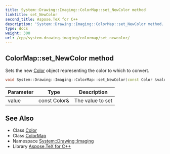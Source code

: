 ```yaml
---
title: System::Drawing::Imaging::ColorMap::set_NewColor method
linktitle: set_NewColor
second_title: Aspose.TeX for C++
description: 'System::Drawing::Imaging::ColorMap::set_NewColor method. Sets the new Color object representing the color to which to convert in C++.'
type: docs
weight: 300
url: /cpp/system.drawing.imaging/colormap/set_newcolor/
---
```

## ColorMap::set_NewColor method


Sets the new [Color](../../../system.drawing/color/) object representing the color to which to convert.

```cpp
void System::Drawing::Imaging::ColorMap::set_NewColor(const Color &value)
```


| Parameter | Type | Description |
| --- | --- | --- |
| value | const Color\& | The value to set |

## See Also

* Class [Color](../../../system.drawing/color/)
* Class [ColorMap](../)
* Namespace [System::Drawing::Imaging](../../)
* Library [Aspose.TeX for C++](../../../)
